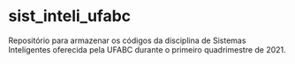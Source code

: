 # sist_inteli_ufabc
Repositório para armazenar os códigos da disciplina de Sistemas Inteligentes oferecida pela UFABC durante o primeiro quadrimestre de 2021.
